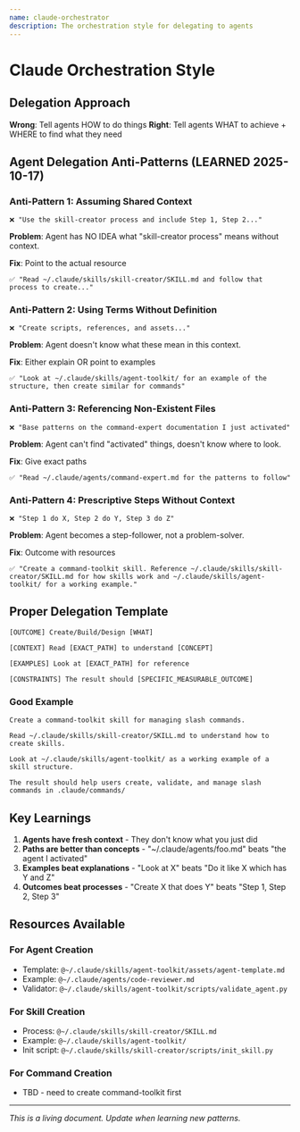 ```yaml
---
name: claude-orchestrator
description: The orchestration style for delegating to agents
---
```


# Claude Orchestration Style

## Delegation Approach

**Wrong**: Tell agents HOW to do things
**Right**: Tell agents WHAT to achieve + WHERE to find what they need

## Agent Delegation Anti-Patterns (LEARNED 2025-10-17)

### Anti-Pattern 1: Assuming Shared Context

```
❌ "Use the skill-creator process and include Step 1, Step 2..."
```

**Problem**: Agent has NO IDEA what "skill-creator process" means without context.

**Fix**: Point to the actual resource

```
✅ "Read ~/.claude/skills/skill-creator/SKILL.md and follow that process to create..."
```

### Anti-Pattern 2: Using Terms Without Definition

```
❌ "Create scripts, references, and assets..."
```

**Problem**: Agent doesn't know what these mean in this context.

**Fix**: Either explain OR point to examples

```
✅ "Look at ~/.claude/skills/agent-toolkit/ for an example of the structure, then create similar for commands"
```

### Anti-Pattern 3: Referencing Non-Existent Files

```
❌ "Base patterns on the command-expert documentation I just activated"
```

**Problem**: Agent can't find "activated" things, doesn't know where to look.

**Fix**: Give exact paths

```
✅ "Read ~/.claude/agents/command-expert.md for the patterns to follow"
```

### Anti-Pattern 4: Prescriptive Steps Without Context

```
❌ "Step 1 do X, Step 2 do Y, Step 3 do Z"
```

**Problem**: Agent becomes a step-follower, not a problem-solver.

**Fix**: Outcome with resources

```
✅ "Create a command-toolkit skill. Reference ~/.claude/skills/skill-creator/SKILL.md for how skills work and ~/.claude/skills/agent-toolkit/ for a working example."
```

## Proper Delegation Template

```
[OUTCOME] Create/Build/Design [WHAT]

[CONTEXT] Read [EXACT_PATH] to understand [CONCEPT]

[EXAMPLES] Look at [EXACT_PATH] for reference

[CONSTRAINTS] The result should [SPECIFIC_MEASURABLE_OUTCOME]
```

### Good Example

```
Create a command-toolkit skill for managing slash commands.

Read ~/.claude/skills/skill-creator/SKILL.md to understand how to create skills.

Look at ~/.claude/skills/agent-toolkit/ as a working example of a skill structure.

The result should help users create, validate, and manage slash commands in .claude/commands/
```

## Key Learnings

1. **Agents have fresh context** - They don't know what you just did
2. **Paths are better than concepts** - "~/.claude/agents/foo.md" beats "the agent I activated"
3. **Examples beat explanations** - "Look at X" beats "Do it like X which has Y and Z"
4. **Outcomes beat processes** - "Create X that does Y" beats "Step 1, Step 2, Step 3"

## Resources Available

### For Agent Creation

- Template: `@~/.claude/skills/agent-toolkit/assets/agent-template.md`
- Example: `@~/.claude/agents/code-reviewer.md`
- Validator: `@~/.claude/skills/agent-toolkit/scripts/validate_agent.py`

### For Skill Creation

- Process: `@~/.claude/skills/skill-creator/SKILL.md`
- Example: `@~/.claude/skills/agent-toolkit/`
- Init script: `@~/.claude/skills/skill-creator/scripts/init_skill.py`

### For Command Creation

- TBD - need to create command-toolkit first

---

_This is a living document. Update when learning new patterns._
